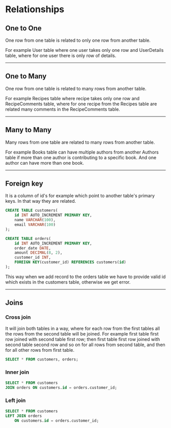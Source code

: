# Relationships

## One to One

One row from one table is related to only one row from another table.

For example User table where one user takes only one row and UserDetails table, where for one user there is only row of details.

---

## One to Many

One row from one table is related to many rows from another table.

For example Recipes table where recipe takes only one row and RecipeComments table, where for one recipe from the Recipes table are related many comments in the RecipeComments table.

---

## Many to Many

Many rows from one table are related to many rows from another table.

For example Books table can have multiple authors from another Authors table if more than one author is contributing to a specific book. And one author can have more than one book.

---

## Foreign key

It is a column of id's for example which point to another table's primary keys. In that way they are related.

```sql
CREATE TABLE customers(
    id INT AUTO_INCREMENT PRIMARY KEY,
    name VARCHAR(100),
    email VARCHAR(100)
);

CREATE TABLE orders(
    id INT AUTO_INCREMENT PRIMARY KEY,
    order_date DATE,
    amount DECIMAL(8, 2),
    customer_id INT,
    FOREIGN KEY(customer_id) REFERENCES customers(id)
);
```

This way when we add record to the orders table we have to provide valid id which exists in the customers table, otherwise we get error.

---

## Joins

### Cross join

It will join both tables in a way, where for each row from the first tables all the rows from the second table will be joined. For example first table first row joined with second table first row; then first table first row joined with second table second row and so on for all rows from second table, and then for all other rows from first table.

```sql
SELECT * FROM customers, orders;
```

### Inner join

```sql
SELECT * FROM customers
JOIN orders ON customers.id = orders.customer_id;
```

### Left join

```sql
SELECT * FROM customers
LEFT JOIN orders
    ON customers.id = orders.customer_id;
```
